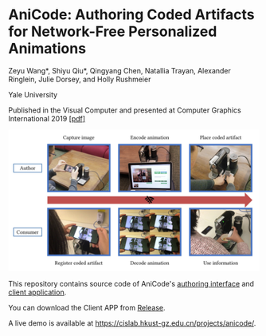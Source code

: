 # AniCode: Authoring Coded Artifacts for Network-Free Personalized Animations

Zeyu Wang*, Shiyu Qiu*, Qingyang Chen, Natallia Trayan, Alexander Ringlein, Julie Dorsey, and Holly Rushmeier

Yale University

Published in the Visual Computer and presented at Computer Graphics International 2019 [[pdf]](https://graphics.cs.yale.edu/sites/default/files/wang2019_article_anicodeauthoringcodedartifacts.pdf)

![teaser](teaser.jpg)

This repository contains source code of AniCode's [authoring interface](./AuthoringInterface) and [client application](./AniCodeClient).

You can download the Client APP from [Release](https://github.com/CISLab-HKUST/AniCode/releases/tag/1.0.0).

A live demo is available at https://cislab.hkust-gz.edu.cn/projects/anicode/.
